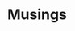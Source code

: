 ---
layout: category
title: Musings
slug: musings
description: General opinions on various topics
---